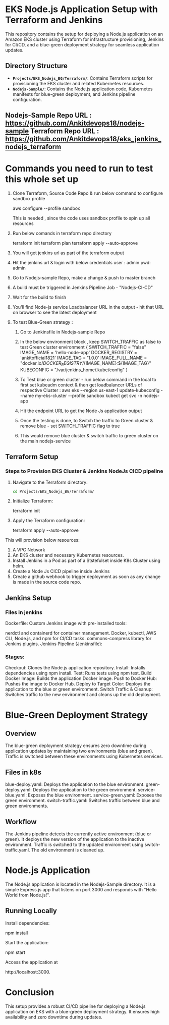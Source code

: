 # EKS Node.js Application Setup with Terraform and Jenkins

This repository contains the setup for deploying a Node.js application on an Amazon EKS cluster using Terraform for infrastructure provisioning, Jenkins for CI/CD, and a blue-green deployment strategy for seamless application updates.

## Directory Structure

- **`Projects/EKS_Nodejs_BG/Terraform/`**: Contains Terraform scripts for provisioning the EKS cluster and related Kubernetes resources.
- **`Nodejs-Sample/`**: Contains the Node.js application code, Kubernetes manifests for blue-green deployment, and Jenkins pipeline configuration.

Nodejs-Sample Repo URL : https://github.com/Ankitdevops18/nodejs-sample
Terraform Repo URL     : https://github.com/Ankitdevops18/eks_jenkins_nodejs_terraform
---

# Commands you need to run to test this whole set up 

1. Clone Terraform, Source Code Repo & run below command to configure sandbox profile

   aws configure --profile sandbox 

   This is needed , since the code uses sandbox profile to spin up all resources

2. Run below comands in terraform repo directory

   terraform init
   terraform plan
   terraform apply --auto-approve

3. You will get jenkins url as part of the terraform output
4. Hit the jenkins url & login with below credentials
   user : admin
   pwd: admin
  
4. Go to Nodejs-sample Repo, make a change & push to master branch
5. A build must be triggered in Jenkins Pipeline Job - "Nodejs-CI-CD"
6. Wait for the build to finish 
7. You'll find Node-js service Loadbalancer URL in the output - hit that URL on browser to see the latest deployment
8. To test Blue-Green strategy :
   1. Go to Jenkinsfile in Nodejs-sample Repo
   2. In the below environment block , keep SWITCH_TRAFFIC as false to test Green cluster
           environment {
               SWITCH_TRAFFIC = "false"
               IMAGE_NAME = 'hello-node-app'
               DOCKER_REGISTRY = 'ankitofficial1821'
               IMAGE_TAG = '1.0.0'
               IMAGE_FULL_NAME = "docker.io/${DOCKER_REGISTRY}/${IMAGE_NAME}:${IMAGE_TAG}"
               KUBECONFIG = "/var/jenkins_home/.kube/config"
            }
   
   3. To Test blue or green cluster - run below command in the local to first set kubeadm context & then get loadbalancer URLs of respective Cluster :
         aws eks --region us-east-1 update-kubeconfig --name my-eks-cluster  --profile sandbox
         kubect get svc -n nodejs-app
   4. Hit the endpoint URL to get the Node Js application output
   5. Once the testing is done, to Switch the traffic to Green cluster & remove blue - set SWITCH_TRAFFIC flag to true
   6. This would remove blue cluster & switch traffic to green cluster on the main nodejs-service

## Terraform Setup


### Steps to Provision EKS Cluster & Jenkins NodeJs CICD pipeline 

1. Navigate to the Terraform directory:
   ```bash
   cd Projects/EKS_Nodejs_BG/Terraform/

2. Initialize Terraform:

   terraform init

3. Apply the Terraform configuration:

   terraform apply --auto-approve

This will provision below resources:
1. A VPC Network 
2. An EKS cluster and necessary Kubernetes resources. 
3. Install Jenkins in a Pod as part of a Ststefulset inside K8s Cluster using helm.
4. Create a Node Js CICD pipeline inside Jenkins
5. Create a github webhook to trigger deployment as soon as any change is made in the source code repo. 



## Jenkins Setup

### Files in jenkins

Dockerfile: Custom Jenkins image with pre-installed tools:

nerdctl and containerd for container management.
Docker, kubectl, AWS CLI, Node.js, and npm for CI/CD tasks.
commons-compress library for Jenkins plugins.
Jenkins Pipeline (Jenkinsfile):

### Stages:
Checkout: Clones the Node.js application repository.
Install: Installs dependencies using npm install.
Test: Runs tests using npm test.
Build Docker Image: Builds the application Docker image.
Push to Docker Hub: Pushes the image to Docker Hub.
Deploy to Target Color: Deploys the application to the blue or green environment.
Switch Traffic & Cleanup: Switches traffic to the new environment and cleans up the old deployment.



# Blue-Green Deployment Strategy
## Overview
The blue-green deployment strategy ensures zero downtime during application updates by maintaining two environments (blue and green). Traffic is switched between these environments using Kubernetes services.

## Files in k8s
blue-deploy.yaml: Deploys the application to the blue environment.
green-deploy.yaml: Deploys the application to the green environment.
service-blue.yaml: Exposes the blue environment.
service-green.yaml: Exposes the green environment.
switch-traffic.yaml: Switches traffic between blue and green environments.

## Workflow
The Jenkins pipeline detects the currently active environment (blue or green).
It deploys the new version of the application to the inactive environment.
Traffic is switched to the updated environment using switch-traffic.yaml.
The old environment is cleaned up.


# Node.js Application

The Node.js application is located in the Nodejs-Sample directory. It is a simple Express.js app that listens on port 3000 and responds with "Hello World from Node.js!".

## Running Locally
   Install dependencies:

   npm install

   Start the application:

   npm start


   Access the application at 

   http://localhost:3000.



# Conclusion
This setup provides a robust CI/CD pipeline for deploying a Node.js application on EKS with a blue-green deployment strategy. It ensures high availability and zero downtime during updates.